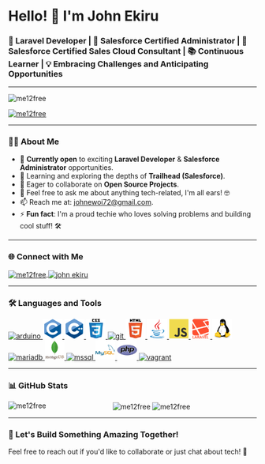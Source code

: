 # Hello! 👋 I'm John Ekiru

### 🚀 Laravel Developer | 🏅 Salesforce Certified Administrator | 🏅 Salesforce Certified Sales Cloud Consultant | 📚 Continuous Learner | 💡 Embracing Challenges and Anticipating Opportunities

---

<p align="left"> 
  <img src="https://komarev.com/ghpvc/?username=me12free&label=Profile%20views&color=0e75b6&style=flat" alt="me12free" /> 
</p>

<p align="left"> 
  <a href="https://github.com/ryo-ma/github-profile-trophy">
    <img src="https://github-profile-trophy.vercel.app/?username=me12free" alt="me12free" />
  </a> 
</p>

---

### 👨‍💻 About Me

- 🔭 **Currently open** to exciting **Laravel Developer** & **Salesforce Administrator** opportunities.
- 🌱 Learning and exploring the depths of **Trailhead (Salesforce)**.
- 👯 Eager to collaborate on **Open Source Projects**.
- 💬 Feel free to ask me about anything tech-related, I'm all ears! 🤓
- 📫 Reach me at: [johnewoi72@gmail.com](mailto:johnewoi72@gmail.com).
- ⚡ **Fun fact**: I'm a proud techie who loves solving problems and building cool stuff! 🛠️

---

### 🌐 Connect with Me

<p align="left">
  <a href="https://dev.to/me12free" target="_blank">
    <img align="center" src="https://raw.githubusercontent.com/rahuldkjain/github-profile-readme-generator/master/src/images/icons/Social/devto.svg" alt="me12free" height="30" width="40" />
  </a>
  <a href="https://www.linkedin.com/in/john-ekiru-2797a01b3?utm_source=share&utm_campaign=share_via&utm_content=profile&utm_medium=android_app" target="_blank">
    <img align="center" src="https://raw.githubusercontent.com/rahuldkjain/github-profile-readme-generator/master/src/images/icons/Social/linked-in-alt.svg" alt="john ekiru" height="30" width="40" />
  </a>
</p>

---

### 🛠️ Languages and Tools

<p align="left">
  <a href="https://www.arduino.cc/" target="_blank" rel="noreferrer">
    <img src="https://cdn.worldvectorlogo.com/logos/arduino-1.svg" alt="arduino" width="40" height="40"/>
  </a>
  <a href="https://www.cprogramming.com/" target="_blank" rel="noreferrer">
    <img src="https://raw.githubusercontent.com/devicons/devicon/master/icons/c/c-original.svg" alt="c" width="40" height="40"/>
  </a>
  <a href="https://www.w3schools.com/cpp/" target="_blank" rel="noreferrer">
    <img src="https://raw.githubusercontent.com/devicons/devicon/master/icons/cplusplus/cplusplus-original.svg" alt="cplusplus" width="40" height="40"/>
  </a>
  <a href="https://www.w3schools.com/css/" target="_blank" rel="noreferrer">
    <img src="https://raw.githubusercontent.com/devicons/devicon/master/icons/css3/css3-original-wordmark.svg" alt="css3" width="40" height="40"/>
  </a>
  <a href="https://git-scm.com/" target="_blank" rel="noreferrer">
    <img src="https://www.vectorlogo.zone/logos/git-scm/git-scm-icon.svg" alt="git" width="40" height="40"/>
  </a>
  <a href="https://www.w3.org/html/" target="_blank" rel="noreferrer">
    <img src="https://raw.githubusercontent.com/devicons/devicon/master/icons/html5/html5-original-wordmark.svg" alt="html5" width="40" height="40"/>
  </a>
  <a href="https://www.java.com" target="_blank" rel="noreferrer">
    <img src="https://raw.githubusercontent.com/devicons/devicon/master/icons/java/java-original.svg" alt="java" width="40" height="40"/>
  </a>
  <a href="https://developer.mozilla.org/en-US/docs/Web/JavaScript" target="_blank" rel="noreferrer">
    <img src="https://raw.githubusercontent.com/devicons/devicon/master/icons/javascript/javascript-original.svg" alt="javascript" width="40" height="40"/>
  </a>
  <a href="https://laravel.com/" target="_blank" rel="noreferrer">
    <img src="https://raw.githubusercontent.com/devicons/devicon/master/icons/laravel/laravel-plain-wordmark.svg" alt="laravel" width="40" height="40"/>
  </a>
  <a href="https://www.linux.org/" target="_blank" rel="noreferrer">
    <img src="https://raw.githubusercontent.com/devicons/devicon/master/icons/linux/linux-original.svg" alt="linux" width="40" height="40"/>
  </a>
  <a href="https://mariadb.org/" target="_blank" rel="noreferrer">
    <img src="https://www.vectorlogo.zone/logos/mariadb/mariadb-icon.svg" alt="mariadb" width="40" height="40"/>
  </a>
  <a href="https://www.mongodb.com/" target="_blank" rel="noreferrer">
    <img src="https://raw.githubusercontent.com/devicons/devicon/master/icons/mongodb/mongodb-original-wordmark.svg" alt="mongodb" width="40" height="40"/>
  </a>
  <a href="https://www.microsoft.com/en-us/sql-server" target="_blank" rel="noreferrer">
    <img src="https://www.svgrepo.com/show/303229/microsoft-sql-server-logo.svg" alt="mssql" width="40" height="40"/>
  </a>
  <a href="https://www.mysql.com/" target="_blank" rel="noreferrer">
    <img src="https://raw.githubusercontent.com/devicons/devicon/master/icons/mysql/mysql-original-wordmark.svg" alt="mysql" width="40" height="40"/>
  </a>
  <a href="https://www.php.net" target="_blank" rel="noreferrer">
    <img src="https://raw.githubusercontent.com/devicons/devicon/master/icons/php/php-original.svg" alt="php" width="40" height="40"/>
  </a>
  <a href="https://www.vagrantup.com/" target="_blank" rel="noreferrer">
    <img src="https://www.vectorlogo.zone/logos/vagrantup/vagrantup-icon.svg" alt="vagrant" width="40" height="40"/>
  </a>
</p>

---

### 📊 GitHub Stats

<p align="center">
  <img align="left" src="https://github-readme-stats.vercel.app/api/top-langs?username=me12free&show_icons=true&locale=en&layout=compact" alt="me12free" />
  <img align="center" src="https://github-readme-stats.vercel.app/api?username=me12free&show_icons=true&locale=en" alt="me12free" />
  <img align="center" src="https://github-readme-streak-stats.herokuapp.com/?user=me12free&" alt="me12free" />
</p>

---

### 🎯 Let's Build Something Amazing Together!

Feel free to reach out if you'd like to collaborate or just chat about tech! 🚀
